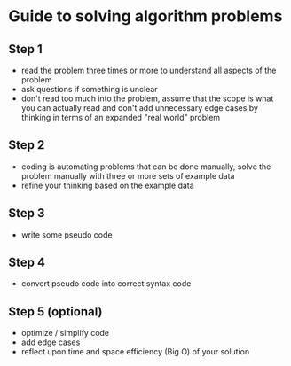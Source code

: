 # Guide to solving algorithm problems

## Step 1
- read the problem three times or more to understand all aspects of the problem
- ask questions if something is unclear
- don't read too much into the problem, assume that the scope is what you can actually read and don't add unnecessary edge cases by thinking in terms of an expanded "real world" problem

## Step 2
- coding is automating problems that can be done manually, solve the problem manually with three or more sets of example data
- refine your thinking based on the example data

## Step 3
- write some pseudo code

## Step 4
- convert pseudo code into correct syntax code

## Step 5 (optional)
- optimize / simplify code
- add edge cases
- reflect upon time and space efficiency (Big O) of your solution 